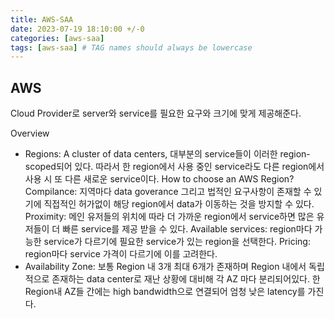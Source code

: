 ```yaml
---
title: AWS-SAA
date: 2023-07-19 18:10:00 +/-0
categories: [aws-saa]
tags: [aws-saa] # TAG names should always be lowercase
---
```


## AWS

Cloud Provider로 server와 service를 필요한 요구와 크기에 맞게 제공해준다.

Overview

- Regions: A cluster of data centers, 대부분의 service들이 이러한 region-scoped되어 있다. 따라서 한 region에서 사용 중인 service라도 다른 region에서 사용 시 또 다른 새로운 service이다.
  How to choose an AWS Region?
  Compilance: 지역마다 data goverance 그리고 법적인 요구사항이 존재할 수 있기에 직접적인 허가없이 해당 region에서 data가 이동하는 것을 방지할 수 있다.
  Proximity: 메인 유저들의 위치에 따라 더 가까운 region에서 service하면 많은 유저들이 더 빠른 service를 제공 받을 수 있다.
  Available services: region마다 가능한 service가 다르기에 필요한 service가 있는 region을 선택한다.
  Pricing: region마다 service 가격이 다르기에 이를 고려한다.
- Availability Zone: 보통 Region 내 3개 최대 6개가 존재하며 Region 내에서 독립적으로 존재하는 data center로 재난 상황에 대비해 각 AZ 마다 분리되어있다. 한 Region내 AZ들 간에는 high bandwidth으로 연결되어 엄청 낮은 latency를 가진다.
